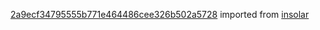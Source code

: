 [2a9ecf34795555b771e464486cee326b502a5728](https://github.com/insolar/insolar/commit/2a9ecf34795555b771e464486cee326b502a5728) imported from [insolar](https://github.com/insolar/insolar)
